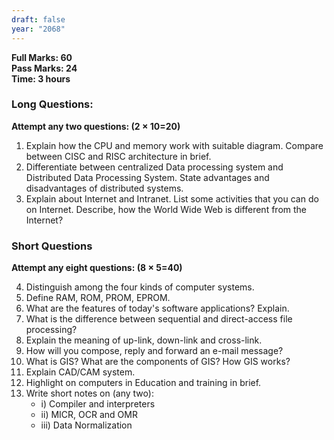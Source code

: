 ```yaml
---
draft: false
year: "2068"
---
```


**Full Marks: 60**\
**Pass Marks: 24**\
**Time: 3 hours**

### Long Questions:

**Attempt any two questions: (2 × 10=20)**

1. Explain how the CPU and memory work with suitable diagram. Compare between CISC
   and RISC architecture in brief.
2. Differentiate between centralized Data processing system and Distributed Data
   Processing System. State advantages and disadvantages of distributed systems.
3. Explain about Internet and Intranet. List some activities that you can do on Internet.
   Describe, how the World Wide Web is different from the Internet?

### Short Questions

**Attempt any eight questions: (8 × 5=40)**

4. Distinguish among the four kinds of computer systems.
5. Define RAM, ROM, PROM, EPROM.
6. What are the features of today's software applications? Explain.
7. What is the difference between sequential and direct-access file processing?
8. Explain the meaning of up-link, down-link and cross-link.
9. How will you compose, reply and forward an e-mail message?
10. What is GIS? What are the components of GIS? How GIS works?
11. Explain CAD/CAM system.
12. Highlight on computers in Education and training in brief.
13. Write short notes on (any two):
    - i) Compiler and interpreters
    - ii) MICR, OCR and OMR
    - iii) Data Normalization

